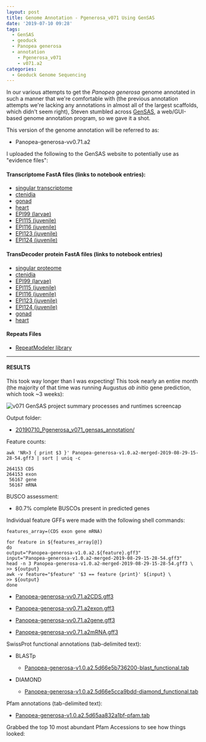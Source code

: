 ```yaml
---
layout: post
title: Genome Annotation - Pgenerosa_v071 Using GenSAS
date: '2019-07-10 09:28'
tags:
  - GenSAS
  - geoduck
  - Panopea generosa
  - annotation
	- Pgenerosa_v071
	- v071.a2
categories:
  - Geoduck Genome Sequencing
---
```

In our various attempts to get the _Panopea generosa_ genome annotated in such a manner that we're comfortable with (the previous annotation attempts we're lacking any annotations in almost all of the largest scaffolds, which didn't seem right), Steven stumbled across [GenSAS](https://www.gensas.org/gensas), a web/GUI-based genome annotation program, so we gave it a shot.

This version of the genome annotation will be referred to as:

- Panopea-generosa-vv0.71.a2

I uploaded the following to the GenSAS website to potentially use as "evidence files":

#### Transcriptome FastA files (links to notebook entries):
- [singular transcriptome](https://robertslab.github.io/sams-notebook/2018/09/04/transcriptome-assembly-geoduck-rnaseq-data.html)
- [ctenidia](https://robertslab.github.io/sams-notebook/2019/04/09/Transcriptome-Assembly-Geoduck-Tissue-specific-Assembly-Ctenidia-with-HiSeq-and-NovaSeq-Data-on-Mox.html)
- [gonad](https://robertslab.github.io/sams-notebook/2019/04/09/Transcriptome-Assembly-Geoduck-Tissue-specific-Assembly-Gonad-HiSeq-and-NovaSeq-Data-on-Mox.html)
- [heart](https://robertslab.github.io/sams-notebook/2019/02/15/Transcriptome-Assembly-Geoduck-Tissue-Specific-Assembly-Heart.html)
- [EPI99 (larvae)](https://robertslab.github.io/sams-notebook/2019/04/09/Transcriptome-Assembly-Geoduck-Tissue-specific-Assembly-Larvae-Day5-EPI99-with-HiSeq-and-NovaSeq-Data-on-Mox.html)
- [EPI115 (juvenile)](https://robertslab.github.io/sams-notebook/2019/04/09/Transcriptome-Assembly-Geoduck-Tissue-specific-Assembly-Juvenile-Super-Low-OA-EPI115-with-HiSeq-Data-on-Mox.html)
- [EPI116 (juvenile)](https://robertslab.github.io/sams-notebook/2019/04/09/Transcriptome-Assembly-Geoduck-Tissue-specific-Assembly-Juvenile-Super-Low-OA-EPI116-with-HiSeq-Data-on-Mox.html)
- [EPI123 (juvenile)](https://robertslab.github.io/sams-notebook/2019/04/09/Transcriptome-Assembly-Geoduck-Tissue-specific-Assembly-Juvenile-Ambient-OA-EPI123-with-HiSeq-Data-on-Mox.html)
- [EPI124 (juvenile)](https://robertslab.github.io/sams-notebook/2019/04/09/Transcriptome-Assembly-Geoduck-Tissue-specific-Assembly-Juvenile-Ambient-OA-EPI124-with-HiSeq-and-NovaSeq-Data-on-Mox.html)


#### TransDecoder protein FastA files (links to notebook entries)
- [singular proteome](https://robertslab.github.io/sams-notebook/2018/11/21/Annotation-Geoduck-Transcritpome-with-TransDecoder.html)
- [ctenidia](https://robertslab.github.io/sams-notebook/2019/06/27/Transcriptome-Annotation-Geoduck-Ctenidia-with-Transdecoder-on-Mox.html)
- [EPI99 (larvae)](https://robertslab.github.io/sams-notebook/2019/06/27/Transcriptome-Annotation-Geoduck-Larvae-Day5-EPI99-with-Transdecoder-on-Mox.html)
- [EPI115 (juvenile)](https://robertslab.github.io/sams-notebook/2019/06/27/Transcriptome-Annotation-Geoduck-Juvenile-Super-Low-OA-EPI115-with-Transdecoder-on-Mox.html)
- [EPI116 (juvenile)](https://robertslab.github.io/sams-notebook/2019/06/27/Transcriptome-Annotation-Geoduck-Juvenile-Super-Low-OA-EPI116-with-Transdecoder-on-Mox.html)
- [EPI123 (juvenile)](https://robertslab.github.io/sams-notebook/2019/06/27/Transcriptome-Annotation-Geoduck-Juvenile-Ambient-OA-EPI123-with-Transdecoder-on-Mox.html)
- [EPI124 (juvenile)](https://robertslab.github.io/sams-notebook/2019/06/27/Transcriptome-Annotation-Geoduck-Juvenile-Ambient-OA-EPI124-with-Transdecoder-on-Mox.html)
- [gonad](https://robertslab.github.io/sams-notebook/2019/06/27/Transcriptome-Annotation-Geoduck-Gonad-with-Transdecoder-on-Mox.html)
- [heart](https://robertslab.github.io/sams-notebook/2019/03/18/Transcriptome-Annotation-Geoduck-Heart-with-Transdecoder-on-Mox.html)

#### Repeats Files
- [RepeatModeler library](https://robertslab.github.io/sams-notebook/2019/06/26/RepeatModeler-Pgenerosa_v074-for-MAKER-Annotation-on-Emu.html)

---

#### RESULTS

This took way longer than I was expecting! This took nearly an entire month (the majority of that time was running Augustus _ab initio_ gene prediction, which took ~3 weeks):

![v071 GenSAS project summary processes and runtimes screencap](https://github.com/RobertsLab/sams-notebook/blob/master/images/screencaps/20190710_gensas_pgen-071_runtimes.png?raw=true)

Output folder:

- [20190710_Pgenerosa_v071_gensas_annotation/](https://gannet.fish.washington.edu/Atumefaciens/20190710_Pgenerosa_v071_gensas_annotation/)

Feature counts:

```shell
awk 'NR>3 { print $3 }' Panopea-generosa-v1.0.a2-merged-2019-08-29-15-28-54.gff3 | sort | uniq -c

264153 CDS
264153 exon
 56167 gene
 56167 mRNA
```

BUSCO assessment:

- 80.7% complete BUSCOs present in predicted genes


Individual feature GFFs were made with the following shell commands:


```shell
features_array=(CDS exon gene mRNA)

for feature in ${features_array[@]}
do
output="Panopea-generosa-v1.0.a2.${feature}.gff3"
input="Panopea-generosa-v1.0.a2-merged-2019-08-29-15-28-54.gff3"
head -n 3 Panopea-generosa-v1.0.a2-merged-2019-08-29-15-28-54.gff3 \
>> ${output}
awk -v feature="$feature" '$3 == feature {print}' ${input} \
>> ${output}
done
```

- [Panopea-generosa-vv0.71.a2CDS.gff3](https://gannet.fish.washington.edu/Atumefaciens/20190710_Pgenerosa_v071_gensas_annotation/Panopea-generosa-vv0.71.a2.CDS.gff3)

- [Panopea-generosa-vv0.71.a2exon.gff3](https://gannet.fish.washington.edu/Atumefaciens/20190710_Pgenerosa_v071_gensas_annotation/Panopea-generosa-vv0.71.a2.exon.gff3)

- [Panopea-generosa-vv0.71.a2gene.gff3](https://gannet.fish.washington.edu/Atumefaciens/20190710_Pgenerosa_v071_gensas_annotation/Panopea-generosa-vv0.71.a2.gene.gff3)

- [Panopea-generosa-vv0.71.a2mRNA.gff3](https://gannet.fish.washington.edu/Atumefaciens/20190710_Pgenerosa_v071_gensas_annotation/Panopea-generosa-vv0.71.a2.mRNA.gff3)


SwissProt functional annotations (tab-delimited text):

- BLASTp
  - [Panopea-generosa-v1.0.a2.5d66e5b736200-blast_functional.tab](https://gannet.fish.washington.edu/Atumefaciens/20190710_Pgenerosa_v071_gensas_annotation/Panopea-generosa-v1.0.a2.5d66e5b736200-blast_functional.tab)

- DIAMOND
  - [Panopea-generosa-v1.0.a2.5d66e5cca9bdd-diamond_functional.tab](https://gannet.fish.washington.edu/Atumefaciens/20190710_Pgenerosa_v071_gensas_annotation/Panopea-generosa-v1.0.a2.5d66e5cca9bdd-diamond_functional.tab)



Pfam annotations (tab-delimited text):

- [Panopea-generosa-v1.0.a2.5d65aa832a1bf-pfam.tab](https://gannet.fish.washington.edu/Atumefaciens/20190710_Pgenerosa_v071_gensas_annotation/Panopea-generosa-v1.0.a2.5d65aa832a1bf-pfam.tab)

Grabbed the top 10 most abundant Pfam Accessions to see how things looked:
